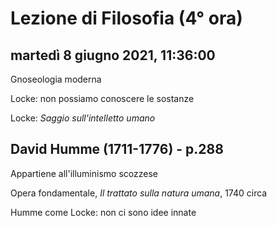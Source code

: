 # Lezione di Filosofia (4° ora)

## martedì 8 giugno 2021, 11:36:00

Gnoseologia moderna

Locke: non possiamo conoscere le sostanze

Locke: _Saggio sull'intelletto umano_

## David Humme (1711-1776) - p.288

Appartiene all'illuminismo scozzese

Opera fondamentale, _Il trattato sulla natura umana_, 1740 circa

Humme come Locke: non ci sono idee innate
<!--stackedit_data:
eyJoaXN0b3J5IjpbLTU3ODIwNzgyNF19
-->